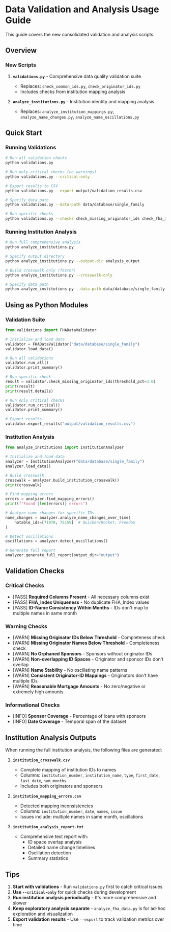 # Data Validation and Analysis Usage Guide

This guide covers the new consolidated validation and analysis scripts.

## Overview

### New Scripts

1. **`validations.py`** - Comprehensive data quality validation suite
   - Replaces: `check_common_ids.py`, `check_originator_ids.py`
   - Includes checks from institution mapping analysis

2. **`analyze_institutions.py`** - Institution identity and mapping analysis
   - Replaces: `analyze_institution_mappings.py`, `analyze_name_changes.py`, `analyze_name_oscillations.py`

## Quick Start

### Running Validations

```bash
# Run all validation checks
python validations.py

# Run only critical checks (no warnings)
python validations.py --critical-only

# Export results to CSV
python validations.py --export output/validation_results.csv

# Specify data path
python validations.py --data-path data/database/single_family

# Run specific checks
python validations.py --checks check_missing_originator_ids check_fha_index_uniqueness
```

### Running Institution Analysis

```bash
# Run full comprehensive analysis
python analyze_institutions.py

# Specify output directory
python analyze_institutions.py --output-dir analysis_output

# Build crosswalk only (faster)
python analyze_institutions.py --crosswalk-only

# Specify data path
python analyze_institutions.py --data-path data/database/single_family
```

## Using as Python Modules

### Validation Suite

```python
from validations import FHADataValidator

# Initialize and load data
validator = FHADataValidator("data/database/single_family")
validator.load_data()

# Run all validations
validator.run_all()
validator.print_summary()

# Run specific check
result = validator.check_missing_originator_ids(threshold_pct=3.0)
print(result)
print(result.details)

# Run only critical checks
validator.run_critical()
validator.print_summary()

# Export results
validator.export_results("output/validation_results.csv")
```

### Institution Analysis

```python
from analyze_institutions import InstitutionAnalyzer

# Initialize and load data
analyzer = InstitutionAnalyzer("data/database/single_family")
analyzer.load_data()

# Build crosswalk
crosswalk = analyzer.build_institution_crosswalk()
print(crosswalk)

# Find mapping errors
errors = analyzer.find_mapping_errors()
print(f"Found {len(errors)} errors")

# Analyze name changes for specific IDs
name_changes = analyzer.analyze_name_changes_over_time(
    notable_ids=[71970, 75159]  # Quicken/Rocket, Freedom
)

# Detect oscillations
oscillations = analyzer.detect_oscillations()

# Generate full report
analyzer.generate_full_report(output_dir="output")
```

## Validation Checks

### Critical Checks
- [PASS] **Required Columns Present** - All necessary columns exist
- [PASS] **FHA_Index Uniqueness** - No duplicate FHA_Index values
- [PASS] **ID-Name Consistency Within Months** - IDs don't map to multiple names in same month

### Warning Checks
- [WARN] **Missing Originator IDs Below Threshold** - Completeness check
- [WARN] **Missing Originator Names Below Threshold** - Completeness check
- [WARN] **No Orphaned Sponsors** - Sponsors without originator IDs
- [WARN] **Non-overlapping ID Spaces** - Originator and sponsor IDs don't overlap
- [WARN] **Name Stability** - No oscillating name patterns
- [WARN] **Consistent Originator-ID Mappings** - Originators don't have multiple IDs
- [WARN] **Reasonable Mortgage Amounts** - No zero/negative or extremely high amounts

### Informational Checks
- [INFO] **Sponsor Coverage** - Percentage of loans with sponsors
- [INFO] **Date Coverage** - Temporal span of the dataset

## Institution Analysis Outputs

When running the full institution analysis, the following files are generated:

1. **`institution_crosswalk.csv`**
   - Complete mapping of institution IDs to names
   - Columns: `institution_number`, `institution_name`, `type`, `first_date`, `last_date`, `num_months`
   - Includes both originators and sponsors

2. **`institution_mapping_errors.csv`**
   - Detected mapping inconsistencies
   - Columns: `institution_number`, `date`, `names`, `issue`
   - Issues include: multiple names in same month, oscillations

3. **`institution_analysis_report.txt`**
   - Comprehensive text report with:
     - ID space overlap analysis
     - Detailed name change timelines
     - Oscillation detection
     - Summary statistics

## Tips

1. **Start with validations** - Run `validations.py` first to catch critical issues
2. **Use `--critical-only`** for quick checks during development
3. **Run institution analysis periodically** - It's more comprehensive and slower
4. **Keep exploratory analysis separate** - `analyze_fha_data.py` is for ad-hoc exploration and visualization
5. **Export validation results** - Use `--export` to track validation metrics over time
